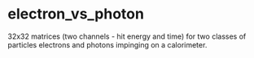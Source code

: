 # electron_vs_photon
32x32 matrices (two channels - hit energy and time) for two classes of particles electrons and photons impinging on a calorimeter.
